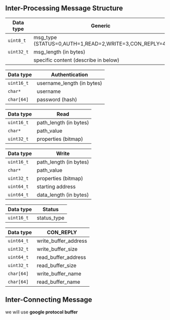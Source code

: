 ## Inter-Processing Message Structure

| Data type  | Generic                                               |
| ---------- | ----------------------------------------------------- |
| `uint8_t`  | msg_type (STATUS=0,AUTH=1,READ=2,WRITE=3,CON_REPLY=4) |
| `uint32_t` | msg_length (in bytes)                                 |
|            | specific content (describe in below)                  |

| Data type  | Authentication                              |
| ---------- | ------------------------------------------- |
| `uint16_t` | username_length (in bytes)                  |
| `char*`    | username                                    |
| `char[64]` | password (hash)                             |

| Data type  | Read                   |
| ---------- | ---------------------- |
| `uint16_t` | path_length (in bytes) |
| `char*`    | path_value             |
| `uint32_t` | properties (bitmap)    |

| Data type  | Write                  |
| ---------- | ---------------------- |
| `uint16_t` | path_length (in bytes) |
| `char*`    | path_value             |
| `uint32_t` | properties (bitmap)    |
| `uint64_t` | starting address       |
| `uint64_t` | data_length (in bytes) |

| Data type  | Status      |
| ---------- | ----------- |
| `uint16_t` | status_type |

| Data type  | CON_REPLY            |
| ---------- | -------------------- |
| `uint64_t` | write_buffer_address |
| `uint32_t` | write_buffer_size    |
| `uint64_t` | read_buffer_address  |
| `uint32_t` | read_buffer_size     |
| `char[64]` | write_buffer_name    |
| `char[64]` | read_buffer_name     |


## Inter-Connecting Message

we will use **google protocol buffer**
